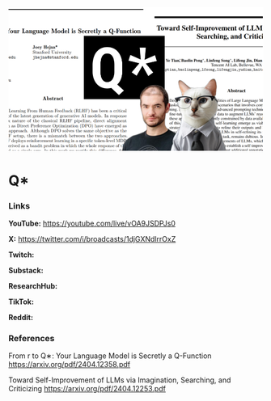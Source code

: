 ![thumbnail](thumbnail.png)

# Q*

### Links

**YouTube:** https://youtube.com/live/vOA9JSDPJs0

**X:** https://twitter.com/i/broadcasts/1djGXNdlrrOxZ

**Twitch:**

**Substack:**

**ResearchHub:**

**TikTok:**

**Reddit:**

### References

From r to Q∗: Your Language Model is Secretly a Q-Function
https://arxiv.org/pdf/2404.12358.pdf

Toward Self-Improvement of LLMs via Imagination, Searching, and Criticizing
https://arxiv.org/pdf/2404.12253.pdf
